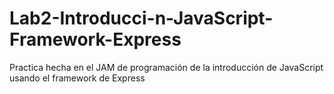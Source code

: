 # Lab2-Introducci-n-JavaScript-Framework-Express

Practica hecha en el JAM de programación de la introducción de JavaScript usando el framework de Express
